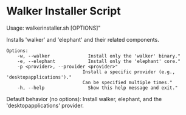 # Walker Installer Script

Usage: walkerinstaller.sh [OPTIONS]"

Installs 'walker' and 'elephant' and their related components.
```
Options:
    -w, --walker              Install only the 'walker' binary."
    -e, --elephant            Install only the 'elephant' core."
    -p <provider>, --provider <provider>"
                            Install a specific provider (e.g., 'desktopapplications')."
                            Can be specified multiple times."
    -h, --help                Show this help message and exit."
```

Default behavior (no options): Install walker, elephant, and the 'desktopapplications' provider.